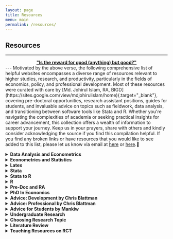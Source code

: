 ```yaml
---
layout: page
title: Resources
menu: main
permalink: /resources/
---
```

<a name="top"></a>
## Resources
---
<center><b style="color:#006400"><a href="https://quran.com/55/60" target="_blank">"Is the reward for good (anything) but good?"</a></b></center>
---
Motivated by the above verse, the following comprehensive list of helpful websites encompasses a diverse range of resources relevant to higher studies, research, and productivity, particularly in the fields of economics, policy, and professional development. Most of these resources were curated with care by [Md. Johirul Islam, RA, BIGD](https://sites.google.com/view/mdjohirulislam/home){:target="_blank"}, covering pre-doctoral opportunities, research assistant positions, guides for students, and invaluable advice on topics such as fieldwork, data analysis, and transitioning between software tools like Stata and R. Whether you're navigating the complexities of academia or seeking practical insights for career advancement, this collection offers a wealth of information to support your journey. Keep us in your prayers, share with others and kindly consider acknowledging the source if you find this compilation helpful. If you find any broken links or have resources that you would like to see added to this list, please let us know via email at <a href="mailto:pappu97cu@gmail.com">here</a> or <a href="mailto:mohsin.hossain@bracu.ac.bd">here</a>.🙏
<p></p>
<details>
<summary><b>Data Analysis and Econometrics</b></summary>
<ul>
  <li><a href="https://aeturrell.github.io/coding-for-economists/intro.html">Best Practices When Writing Code by Dr Daniel M. Sullivan</a></li>
  <li><a href="http://marcfbellemare.com/wordpress/11086">Bellemare blog on Missing values</a></li>
  <li><a href="https://zenodo.org/record/5383489#.Yqdj66hBy00">CEO Microdata style guide</a></li>
  <li><a href="https://aeturrell.github.io/coding-for-economists/intro.html">Coding for Economists by Professor Arthur Turrell</a></li>
  <li><a href="https://www.povertyactionlab.org/resource/coding-resources-randomized-evaluations">Coding for RCT evaluations</a></li>
  <li><a href="https://worldbank.github.io/dime-data-handbook/coding.html">DIME Analytics Coding guide</a></li>
  <li><a href="https://www.visualizecuriosity.com/wiki-pages/data-science">Data Science resources</a></li>
  <li><a href="https://github.com/uo-ec607/lectures">Data science for economists Regression analysis in R by Professor Grant McDermott</a></li>
  <li><a href="https://www.ifpri.org/publication/guide-data-cleaning-using-stata">IFRI Data Cleaning guide</a></li>
  <li><a href="https://povertyaction.github.io/guides/cleaning/readme/">IPA Data cleaning guide</a></li>
  <li><a href="https://povertyaction.github.io/guides/cleaning/variablemanagement/missingvalues/">IPA Missing value guide</a></li>
  <li><a href="https://povertyaction.github.io/guides/cleaning/readme/">Innovations for Poverty Action Coding Guide</a></li>
  <li><a href="https://lost-stats.github.io/">Library of Statistical Techniques (LOST)</a></li>
  <li><a href="https://opportunityinsights.org/course/">Professor Raj Chetty and Professor Greg Bruich "Big Data Course"</a></li>
  <li><a href="https://www.youtube.com/playlist?list=PLyvUJLHD8IsJCB7ALqwjRG1BjL5JxE__H">Professor Ben Elsner's Causal Inference Course.</a></li>
  <li><a href="https://wwwn.cdc.gov/nchs/nhanes/tutorials/default.aspx">Tutorial on working with Survey</a></li>
</ul>
</details>

<details>
<summary><b>Econometrics and Statistics</b></summary>
<ul>
  <li><a href="https://kylebutts.com/blog/Non-traditional-Diff-in-Diff/" target="_blank">Non-traditional Diff-in-Diff by Kyle Butts</a></li>
  <li><a href="https://github.com/kylebutts/ECON3818_F2021/" target="_blank">Introduction to Statistics with Computer Applications by Kyle Butts</a></li>
  <li><a href="http://cameron.econ.ucdavis.edu/musbook/MUS2_Draft_Contents_November_2020.pdf" target="_blank">Microeconometrics Using Stata by Professor A. Colin Cameron and Professor Pravin K. Trivendi</a></li>
  <li><a href="https://github.com/uo-ec607/lectures" target="_blank">Applied Economics with R by Professor Hans H. Sievertsen</a></li>
  <li><a href="https://www.econometrics-with-r.org/" target="_blank">Introduction to Econometrics with R</a></li>
  <li><a href="https://mixtape.scunning.com/" target="_blank">Causal Inference: The Mixtape</a></li>
  <li><a href="https://theeffectbook.net/" target="_blank">The Effect: An Introduction to Research Design and Causality</a></li>
  <li><a href="https://www.mostlyharmlesseconometrics.com/" target="_blank">Mostly Harmless Econometrics: An Empiricist's Companion</a></li>
  <li><a href="https://www.amazon.com/Mastering-Metrics-Path-Cause-Effect/dp/0691152845/ref=pd_lpo_1?pd_rd_i=0691152845&amp;psc=1" target="_blank">Mastering 'Metrics: The Path from Cause to Effect</a></li>
</ul>
</details>

<details>
<summary><b>Latex</b></summary>
<ul>
  <li><a href="https://ctan.org/" target="_blank">CTAN (Comprehensive TeX Archive Network)</a></li>
  <li><a href="http://detexify.kirelabs.org/classify.html" target="_blank">Detexify LaTeX handwritten symbol recognition</a></li>
  <li><a href="https://www.overleaf.com/learn" target="_blank">Overleaf</a></li>
  <li><a href="https://tex.stackexchange.com/" target="_blank">TeX Stack Exchange</a></li>
  <li><a href="https://www.uamerica.edu.co/wp-content/documentos/soporte_tic/simbolos%20matem%C3%A1tico%20latex.pdf" target="_blank">The Comprehensive LaTeX Symbol List 1</a></li>
  <li><a href="https://tug.ctan.org/info/symbols/comprehensive/symbols-a4.pdf" target="_blank">The Comprehensive LaTeX Symbol List 2</a></li>
  <li><a href="https://tobi.oetiker.ch/lshort/lshort.pdf" target="_blank">The Not So Short Introduction to LaTeX 2ε</a></li>
</ul>
</details>

<details>
<summary><b>Stata</b></summary>
<ul>
  <li><a href="https://www.stata.com/links/stata-basics/" target="_blank">Introduction to Stata basics</a></li>
  <li><a href="https://github.com/PovertyAction/IPA-Stata-Trainings" target="_blank">IPA STATA Trainings</a></li>
  <li><a href="https://docs.google.com/document/d/1igjxy5_QVIlbSa0necXmlE4V377AV0GmSYlxvNFnSC0/edit" target="_blank">Learning Stata for econ research</a></li>
  <li><a href="https://dss.princeton.edu/training/" target="_blank">Princeton STATA Tutorials</a></li>
  <li><a href="https://www.princeton.edu/~otorres/Stata/" target="_blank">Princeton University Data and Statistical Services</a></li>
  <li><a href="https://medium.com/the-stata-guide" target="_blank">STATA Guide by Naqvi</a></li>
  <li><a href="https://www.statalist.org/" target="_blank">STATA List</a></li>
  <li><a href="https://stats.oarc.ucla.edu/stata/modules/" target="_blank">STATA Material</a></li>
  <li><a href="https://github.com/PovertyAction/IPA-Stata-Trainings" target="_blank">STATA Trainings by IPA</a></li>
  <li><a href="https://stackoverflow.com/questions/tagged/stata" target="_blank">Stack Overflow - Stata Tag</a></li>
  <li><a href="https://blog.stata.com/" target="_blank">Stata Blog</a></li>
  <li><a href="https://www.youtube.com/user/statacorp" target="_blank">StataCorp YouTube Channel</a></li>
  <li><a href="https://www.stata-journal.com/" target="_blank">Stata Journal</a></li>
  <li><a href="https://statatexblog.com/" target="_blank">STATATEX Blog</a></li>
  <li><a href="https://stats.idre.ucla.edu/stata/" target="_blank">UCLA Institute for Digital Research and Education</a></li>
  <li><a href="https://stats.oarc.ucla.edu/stata/modules/" target="_blank">UCLA Materials</a></li>
  <li><a href="https://stats.idre.ucla.edu/stata/" target="_blank">UCLA Statistical Consulting Group</a></li>
</ul>
</details>

<details>
<summary><b>Stata to R</b></summary>
<ul>
  <li><a href="https://clanfear.github.io/Stata_R_Equivalency/docs/r_stata_commands.html" target="_blank">R and Stata Equivalence</a></li>
  <li><a href="https://drive.google.com/file/d/11TACq7W_YnPlCJMrPXFH1Kto6wNcSMUF/view?usp=sharing" target="_blank">R and Stata: Data</a></li>
  <li><a href="https://www.hertiecodingclub.com/learn/rstudio/stata_to_r/" target="_blank">A guide to switch from STATA to R</a></li>
  <li><a href="https://fsolt.org/blog/posts/switch-to-r/" target="_blank">How to Switch Your Workflow from Stata to R, One Bit at a Time</a></li>
</ul>
</details>

<details>
<summary><b>R</b></summary>
<ul>
  <li><a href="https://www.datanovia.com/en/blog/gganimate-how-to-create-plots-with-beautiful-animation-in-r/#:~:text=gganimate%20is%20an%20extension%20of,want%20your%20data%20to%20change" target="_blank">Animated plot in R</a></li>
  <li><a href="https://cran.r-project.org/" target="_blank">CRAN (The Comprehensive R Archive Network)</a></li>
  <li><a href="https://rkabacoff.github.io/datavis/" target="_blank">Data Visualization with R</a></li>
  <li><a href="https://socviz.co/index.html#preface" target="_blank">Data Visualization: A practical introduction</a></li>
  <li><a href="https://www.peretaberner.eu/list-of-open-source-books-about-r/" target="_blank">List of open-source books about R</a></li>
  <li><a href="https://bookdown.org/rdpeng/rprogdatascience/" target="_blank">R Programming for Data Science</a></li>
  <li><a href="https://r4ds.had.co.nz/" target="_blank">R for Data Science</a></li>
  <li><a href="https://www.r-bloggers.com/" target="_blank">R-Bloggers</a></li>
  <li><a href="https://www.r-project.org/" target="_blank">R-Project Website</a></li>
  <li><a href="https://www.rstudio.com/" target="_blank">RStudio</a></li>
  <li><a href="https://www.amazon.com/gp/product/1119002257/ref=as_li_qf_asin_il_tl?ie=UTF8&tag=storytellingwithdata-20&creative=9325&linkCode=as2&creativeASIN=1119002257&linkId=c9a5d9689e0665c8098acb1bd01b51e1" target="_blank">Storytelling with Data: A Data Visualization Guide for Business Professionals</a></li>
  <li><a href="https://www.amazon.com/gp/product/1119621496/ref=as_li_qf_asin_il_tl?ie=UTF8&tag=storytellingwithdata-20&creative=9325&linkCode=as2&creativeASIN=1119621496&linkId=c74bc50a287b2986edae7e3b95f9f5f4" target="_blank">Storytelling with Data: Let's Practice!</a></li>
  <li><a href="https://www.tellingstorieswithdata.com/" target="_blank">Telling Stories with Data by Rohan Alexander (R)</a></li>
</ul>
</details>

<!--
<details>
<summary><b>Python</b></summary>
</details>  
-->

<details>
<summary><b>Pre-Doc and RA</b></summary>
<ul>
  <li><a href="https://us17.campaign-archive.com/?u=3d315482a01ddd29e7b7161ac&amp;id=6b913a29c0" target="_blank">Women in Econ Policy Jobs in the development and policy sector</a></li>
  <li><a href="https://us17.campaign-archive.com/?u=3d315482a01ddd29e7b7161ac&amp;id=0c0e1b3460" target="_blank">Pre-doctoral and Research Assistant Positions WEP</a></li>
  <li><a href="https://www.aeaweb.org/forum/305/predoctoral-research-assistantship-students-popularity" target="_blank">What is a predoctoral research assistantship, how do students find them, and why are they growing in popularity?</a></li>
  <li><a href="https://www.dropbox.com/s/eej9n1ywknlzcu6/Applied%20Tips%20for%20Applied%20Micro%20RAs.pdf?dl=0" target="_blank">Tips for RA's</a></li>
  <li><a href="https://opportunityinsights.org/wp-content/uploads/2021/09/OI_Predoc_2021-2022.pdf" target="_blank">Pre-Doctoral Fellowship with Opportunity Insights Apply Now</a></li>
  <li><a href="https://siepr.stanford.edu/programs/predoctoral-research-fellowship-opportunities/" target="_blank">SIEPR Predoctoral Research Fellows Program</a></li>
  <li><a href="https://predoc.org/opportunities/" target="_blank">The PhD Excellence Initiative</a></li>
  <li><a href="https://michiganross.umich.edu/programs/phd/bridges-program" target="_blank">The Michigan Ross Bridges to Doctoral Fellows Program</a></li>
  <li><a href="https://www.aeaweb.org/about-aea/committees/aeasp" target="_blank">AEA Summer Training Program</a></li>
  <li><a href="https://gsas.harvard.edu/diversity/research-scholar-initiative" target="_blank">The GSAS Research Scholar Initiative</a></li>
  <li><a href="https://www.hbs.edu/doctoral/primo/Pages/program-details.aspx" target="_blank">Program for Research in Markets & Organizations(PRIMO)</a></li>
  <li><a href="https://www.policypredoc.org/" target="_blank">Predoctoral Program in Policy</a></li>
  <li><a href="https://academics.gsb.columbia.edu/predoctoral-research/predoctoral-fellows-program" target="_blank">Columbia Business School Predoctoral Fellowship Program</a></li>
  <li><a href="https://www.nber.org/career-resources/research-assistant-positions-not-nber" target="_blank">NBER Predoc and RA listings</a></li>
  <li><a href="https://www.oselab.org/" target="_blank">Open Source Economics Laboratory</a></li>
  <li><a href="https://econ.columbia.edu/summer-research-internship-program-columbia-business-school/" target="_blank">Columbia Business School Summer Research Internship Program</a></li>
  <li><a href="https://www.stern.nyu.edu/programs-admissions/phd/academics/pre-doctoral-program" target="_blank">NYU Stern Pre-Doctoral</a></li>
  <li><a href="https://www.gsb.stanford.edu/programs/research-fellows" target="_blank">The Stanford GSB Research Fellows Program</a></li>
  <li><a href="https://bfi.uchicago.edu/info-for/prep/" target="_blank">The Predoctoral Research in Economics program (PREP) at The Becker Friedman Institute for Economics, UChicago</a></li>
  <li><a href="https://mitsloan.mit.edu/diversity/mit-sloan-predoctoral-opportunities" target="_blank">MIT Sloan Predoctoral Opportunities</a></li>
  <li><a href="https://drive.google.com/file/d/1I9JNsSxgB-SylucSULGs-5biOwxyGhAu/view?usp=sharing" target="_blank">Pre-Doc Memo by Alvin Christian</a></li>
  <li><a href="https://drive.google.com/open?id=16eUvtahziPyBTpX_ZeyXjPck2OyinfHH" target="_blank">Pre-Doc Guide by Alvin Christian</a></li>
</ul>
</details>

<details>
<summary><b>PhD In Economics</b></summary>
<ul>
  <li><a href="https://drive.google.com/file/d/1QozD6_4_bvMd2o-q-yh9Doc5aQ6i3nPV/view?usp=sharing" target="_blank">PhD memo by Alvin</a></li>
  <li><a href="https://drive.google.com/file/d/1RXUbPCo115wYvfBTZyM-UBrAJV7-eNw2/view?usp=sharing" target="_blank">Gradschool Spreadsheet by Alvin</a></li>
  <li><a href="https://www.dropbox.com/s/cg3iptdye1gvcz7/Econ_PhD_Guide.pdf?dl=0" target="_blank">PhD Guide by We Econ Pol</a></li>
  <li><a href="https://chrisblattman.com/about/contact/gradschool/" target="_blank">FAQs on PhD applicants by Chris Blattman</a></li>
</ul>
</details>

<details>
<summary><b>Advice: Development by Chris Blattman</b></summary>
<ul>
  <li><a href="https://chrisblattman.com/2011/06/21/books-development-economists-and-aid-workers-seldom-read-but-should/" target="_blank">Books development workers and academics should read</a></li>
  <li><a href="https://chrisblattman.com/tag/development-jobs/" target="_blank">Getting a job in development</a></li>
  <li><a href="https://chrisblattman.com/2011/12/06/the-problem-with-graduate-degrees-in-international-affairs-and-development/" target="_blank">How to take advantage of an MA program</a></li>
  <li><a href="https://chrisblattman.com/2022/01/24/traveling-abroad-with-young-kids-our-approach/" target="_blank">International travel with kids</a></li>
  <li><a href="https://chrisblattman.com/2008/03/10/so-you-want-to-go-to-a-post-war-zone/" target="_blank">Research in war zones I</a></li>
  <li><a href="https://chrisblattman.com/2011/03/23/should-student-researchers-go-to-conflict-zones/" target="_blank">Research in war zones II</a></li>
  <li><a href="https://chrisblattman.com/2011/07/14/aspiring-phd-students-should-you-become-a-field-research-assistant-for-an-rct/" target="_blank">Should you become a field RA on an RCT?</a></li>
  <li><a href="https://chrisblattman.com/2009/01/07/so-you-want-to-be-an-impact-evaluator-a-cautionary-tale/" target="_blank">So you want to be an impact evaluator?</a></li>
  <li><a href="https://chrisblattman.com/2009/04/21/field-work-in-the-tropics/" target="_blank">What to bring for field work I</a></li>
  <li><a href="https://chrisblattman.com/2010/07/24/what-to-bring-to-the-field/" target="_blank">What to bring for field work II</a></li>
  <li><a href="https://chrisblattman.com/2013/05/31/what-to-bring-to-the-sky/" target="_blank">What to bring to the sky</a></li>
  <li><a href="https://chrisblattman.com/2010/08/06/is-aid-depressing/" target="_blank">Why you should work in aid</a></li>
  <li><a href="https://chrisblattman.com/2008/07/01/working-in-a-developing-country/" target="_blank">Working in a developing country</a></li>
</ul>
</details>

<details>
<summary><b>Advice: Professional by Chris Blattman</b></summary>
<ul>
  <li><a href="https://chrisblattman.com/2014/04/15/advice-new-assistant-professors/" target="_blank">Advice for new Asst Profs</a></li>
  <li><a href="https://chrisblattman.com/2022/01/11/phd-applicants-writing-your-statement-of-purpose/" target="_blank">Applying to PhDs: Writing your statement</a></li>
  <li><a href="https://chrisblattman.com/2013/10/04/what-ma-mpa-or-mia-program-is-for-you/" target="_blank">Choosing an MA, MPA or MIA</a></li>
  <li><a href="https://chrisblattman.com/advising/undergraduate-general/" target="_blank">Courses: 10 things I tell undergrads</a></li>
  <li><a href="https://chrisblattman.com/2012/01/11/how-much-economics-should-you-study-in-college-or-why-economics-is-like-a-martial-art/" target="_blank">Courses: How much economics should you study?</a></li>
  <li><a href="https://chrisblattman.com/advising/letters/" target="_blank">How to ask for a recommendation letter</a></li>
  <li><a href="https://chrisblattman.com/2010/02/22/the-discussants-art/" target="_blank">How to discuss a paper</a></li>
  <li><a href="https://chrisblattman.com/2010/11/08/students-how-to-email-to-your-professor-employer-and-professional-peers/" target="_blank">How to email your professors and employers</a></li>
  <li><a href="https://chrisblattman.com/2007/12/12/how-to-get-a-phd-and-save-the-world/" target="_blank">How to get a PhD and save the world</a></li>
  <li><a href="https://chrisblattman.com/2014/07/10/just-say/" target="_blank">Just say no</a></li>
  <li><a href="https://chrisblattman.com/2008/07/01/ra-versus-co-author/" target="_blank">Moving from RA to co-author</a></li>
  <li><a href="https://chrisblattman.com/2014/02/21/negotiating-your-academic-job/" target="_blank">Negotiating your academic job offer</a></li>
  <li><a href="https://chrisblattman.com/2009/10/16/after-the-surge/" target="_blank">On quantitative field research</a></li>
  <li><a href="https://chrisblattman.com/2011/10/14/how-to-pick-a-research-project/" target="_blank">PhD students: Choosing a topic</a></li>
  <li><a href="https://chrisblattman.com/2010/01/05/dont-lose-hope/" target="_blank">PhD students: Don't lose hope</a></li>
  <li><a href="https://chrisblattman.com/2011/08/12/economics-phds-and-the-political-science-job-market/" target="_blank">PhD students: Econ PhDs & the politics market</a></li>
  <li><a href="https://chrisblattman.com/job-market/" target="_blank">PhD students: Job market advice</a></li>
  <li><a href="https://chrisblattman.com/2013/02/12/how-to-pick-a-dissertation-project-and-why-it-should-not-be-a-field-experiment/" target="_blank">PhDs: Picking a dissertation (and why it should not be a field experiment)</a></li>
  <li><a href="https://chrisblattman.com/2012/09/09/phd-students-writing-an-nsf-application/" target="_blank">Writing PhD grant applications</a></li>
  <li><a href="https://chrisblattman.com/2010/02/17/how-to-write-an-essay/" target="_blank">Writing: How to write an essay</a></li>
  <li><a href="https://chrisblattman.com/2012/02/12/write-like-a-mad-man/" target="_blank">Writing: How to write like a Mad Man</a></li>
</ul>
</details>

<details>
<summary><b>Advice for Students by Mankiw</b></summary>
<ul>
  <li><a href="http://gregmankiw.blogspot.com/2006/05/advice-for-aspiring-economists.html" target="_blank">Advice for Aspiring Economists</a></li>
  <li><a href="http://gregmankiw.blogspot.com/2009/04/where-do-econ-phds-begin.html" target="_blank">Where do economists come from?</a></li>
  <li><a href="http://gregmankiw.blogspot.com/2010/03/choosing-graduate-program.html" target="_blank">Choosing a Graduate Program</a></li>
  <li><a href="http://gregmankiw.blogspot.com/2013/03/working-before-grad-school.html" target="_blank">Working Before Grad School</a></li>
  <li><a href="http://gregmankiw.blogspot.com/2006/05/advice-for-grad-students.html" target="_blank">Advice for Grad Students</a></li>
  <li><a href="http://gregmankiw.blogspot.com/2007/02/advice-for-new-junior-faculty.html" target="_blank">Advice for New Junior Faculty</a></li>
  <li><a href="http://gregmankiw.blogspot.com/2006/05/which-math-courses.html" target="_blank">Which math courses?</a></li>
  <li><a href="http://gregmankiw.blogspot.com/2006/09/why-aspiring-economists-need-math.html" target="_blank">Why Aspiring Economists Need Math</a></li>
  <li><a href="http://gregmankiw.blogspot.com/2006/06/love-econ-bad-at-math.html" target="_blank">Love Econ, Bad at Math</a></li>
  <li><a href="http://gregmankiw.blogspot.com/2006/05/summer-reading-list.html" target="_blank">Summer Reading List</a></li>
  <li><a href="http://gregmankiw.blogspot.com/2006/06/jd-vs-phd-my-story.html" target="_blank">JD vs PhD: My Story</a></li>
  <li><a href="http://gregmankiw.blogspot.com/2007/03/my-life-as-student.html" target="_blank">My Life as a Student</a></li>
  <li><a href="http://gregmankiw.blogspot.com/2007/08/phd-or-not.html" target="_blank">PhD or not?</a></li>
  <li><a href="http://gregmankiw.blogspot.com/2006/09/education-beyond-classroom.html" target="_blank">Education Beyond the Classroom</a></li>
  <li><a href="http://gregmankiw.blogspot.com/2006/06/engineer-seeks-career-advice.html" target="_blank">An engineer seeks career advice</a></li>
  <li><a href="http://gregmankiw.blogspot.com/2008/12/question-about-learning-economics.html" target="_blank">A Question about Learning Economics</a></li>
  <li><a href="http://gregmankiw.blogspot.com/2006/09/good-academic-bad-human-being.html" target="_blank">Good Academic, Bad Human Being</a></li>
  <li><a href="http://gregmankiw.blogspot.com/2019/09/should-grad-students-teach.html" target="_blank">Should grad students teach?</a></li>
  <li><a href="http://gregmankiw.blogspot.com/2009/06/are-b-school-economists-different.html" target="_blank">Are B-school economists different?</a></li>
  <li><a href="http://gregmankiw.blogspot.com/2006/10/how-to-write-well.html" target="_blank">How to Write Well</a></li>
</ul>
</details>

<!--## RESEARCH RESOURCES-->

<details>
<summary><b>Undergraduate Research</b></summary>
<ul>
  <li><a href="https://journalofeconomicsteaching.org/a-guide-for-student-led-undergraduate-research-in-empirical-micro-economics-gitter/" target="_blank">A Guide for Student-led Undergraduate Research in Empirical Micro-Economics</a></li>
  <li><a href="https://www.economicsnetwork.ac.uk/handbook/ugresearch/welcome" target="_blank">Undergraduate Research in Economics</a></li>
  <li><a href="https://static1.squarespace.com/static/58991b1546c3c4da5df402e4/t/589c5b0f37c58162f7acb007/1486641936481/A+Guide+to+Writing+in+Economics.pdf" target="_blank">A Guide to Writing in Economics</a></li>
  <li><a href="https://dash.harvard.edu/handle/1/11041649" target="_blank">Writing Tips For Economics Research Papers</a></li>
  <li><a href="https://scholar.harvard.edu/files/pnikolov/files/empirical_paper_structure.pdf" target="_blank">Structure of Economics Empirical Papers</a></li>
  <li><a href="https://writingproject.fas.harvard.edu/files/hwp/files/writingeconomics.pdf" target="_blank">Writing Economics</a></li>
  <li><a href="https://scholar.harvard.edu/files/pnikolov/files/refreport.pdf" target="_blank">Referee report guidelines</a></li>
  <li><a href="https://economics.princeton.edu/wp-content/uploads/2021/08/Senior_Thesis_Handbook_2022.pdf" target="_blank">The Economics Senior Thesis Class of 2022</a></li>
  <li><a href="https://www.reed.edu/economics/theses/thesis_writing.html" target="_blank">Writing a Thesis</a></li>
</ul>
</details>

<details>
<summary><b>Choosing Research Topic</b></summary>
<ul>
  <li><a href="http://cms-content.bates.edu/prebuilt/economics-writing-guide.pdf" target="_blank">Preparing papers and theses: A guide for economics students</a></li>
  <li><a href="https://www.bates.edu/economics/academics/senior-thesis/choosing-topicsfor-term-papers-and-thesis/" target="_blank">Choosing a topic for term papers and thesis</a></li>
  <li><a href="http://www.columbia.edu/~drd28/Thesis%20Research.pdf" target="_blank">Ph.D. thesis research: where do I start?</a></li>
  <li><a href="http://faculty.econ.ucdavis.edu/faculty/dlmiller/teaching/Ecn194H/chosing_a_thesis_topic_August_2008.pdf" target="_blank">Choosing a thesis topic</a></li>
  <li><a href="http://econ.lse.ac.uk/staff/spischke/phds/How%20to%20start.pdf" target="_blank">How to get started on research in economics</a></li>
  <li><a href="http://www.csus.edu/indiv/v/vangaasbeckk/courses/145/sup/topics.pdf" target="_blank">Choosing a research topic</a></li>
  <li><a href="https://pubs.aeaweb.org/doi/pdfplus/10.1257/jep.41.2.3" target="_blank">How to build an economic model in your spare time</a></li>
</ul>
</details>

<details>
<summary><b>Literature Review</b></summary>
<ul>
  <li><a href="http://users.nber.org/~nikolovp/studentresources/reading_guide.pdf" target="_blank">Reading guide</a></li>
  <li><a href="https://eml.berkeley.edu/~webfac/eichengreen/e191_sp12/romem_econ191_2-7-12.pdf" target="_blank">Writing a literature review</a></li>
  <li><a href="https://www.reed.edu/economics/parker/354/guide.html" target="_blank">Guide to Reading Economics Papers</a></li>
</ul>
</details>

<details>
<summary><b>Teaching Resources on RCT</b></summary>
<ul>
  <li><a href="https://www.povertyactionlab.org/resource/teaching-resources-randomized-evaluations" target="_blank">Teaching resources on randomized evaluations</a></li>
</ul>
<p></p>

[👆 Scroll to top](#top){: .button}
